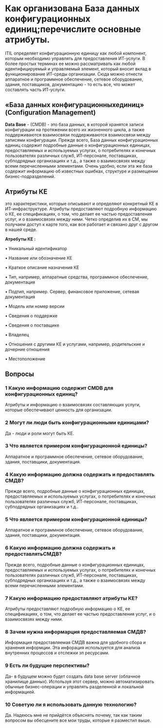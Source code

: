 # Как организована База данных конфигурационных единиц;перечислите основные атрибуты.
ITIL определяет конфигурационную единицу как любой компонент, которым необходимо управлять для предоставления ИТ-услуги.
В более простых терминах ее можно рассматривать как любой идентифицируемый и управляемый элемент, 
который вносит вклад в функционирование ИТ-среды организации. 
Сюда можно отнести аппаратное и программное обеспечение, сетевое оборудование, здания, поставщиков, документацию - то есть все, что может составлять часть ИТ-услуги.
## «База данных конфигурационныхединиц» (Configuration Management)
**Data Base** - (CMDB) - это база
данных, в которой хранятся записи конфигурации на протяжении всего их жизненного цикла, а также поддерживаются взаимосвязи
поддерживаются взаимосвязи между записями конфигурации.
Прежде всего, База данных конфигурационных единиц содержит подробные данные о конфигурационных единицах, предоставляемых и используемых услугах, о потребителях и конечных пользователях различных служб,
ИТ-персонале, поставщиках, субподрядных организациях и т.д., а также о взаимосвязях между всеми перечисленными элементами. Очень удобно, если эта же база содержит информацию об известных ошибках, структуре и размещении бизнес-подразделений.
## Атрибуты КЕ 

это характеристики, которые описывают и определяют конкретный КЕ в ИТ-инфраструктуре. Атрибуты предоставляют подробную информацию о КЕ, ее спецификациях, о том, что делает ее частью предоставления услуг, и о взаимосвязях между ними. Четко определив их в СМ, мы получаем
доступ к карте того, как все работает и связано друг с другом в нашей среде. 

**Атребуты КЕ :** 

• Уникальный идентификатор

• Название или обозначение КЕ

• Краткое описание назначения КЕ

• Тип, например, аппаратные средства, программное обеспечение, документация

• Подтип, например. Сервер, финансовое приложение, сетевая документация

• Модель или номер версии

• Сведения о поддержке

• Сведения о поставщике

• Владелец

• Отношения с другими КЕ и услугами, например, родительские и дочерние отношения

• Местоположение 

## Вопросы
### 1 Какую информацию содержит CMDB для конфигурационных единиц?
Атрибуты и информацию о взаимосвязях составляющих услуги, которые обеспечивают ценность для организации. 
### 2 Могут ли люди быть конфигурационными единицами?
Да - люди и роли могут быть КЕ.
### 3 Что является примером конфигурационной единицы?
Aппаратное и программное обеспечение, сетевое оборудование, здания, поставщики, документация.
### 4 Какую информацию должна содержать и предоставлять СМДВ? 
Прежде всего, подробные данные о конфигурационных единицах, предоставляемых и используемых услугах, о потребителях и конечных пользователях различных служб,
ИТ-персонале, поставщиках, субподрядных организациях и т.д..
### 5 Что является примером конфигурационной единицы?
Aппаратное и программное обеспечение, сетевое оборудование, здания, поставщики, документация.
### 6 Какую информацию должна содержать и предоставлятьСМДВ? 
Прежде всего, подробные данные о конфигурационных единицах, предоставляемых и используемых услугах, о потребителях и конечных пользователях различных служб,
ИТ-персонале, поставщиках, субподрядных организациях и т.д., а также о взаимосвязях между всеми перечисленными элементами.
### 7 Какую информацию предоставляют атрибуты КЕ?
Атрибуты предоставляют подробную информацию о КЕ, ее спецификациях, о том, что делает ее частью предоставления услуг, и о взаимосвязях между ними.
### 8 Зачем нужна информарция предоставляемая СМДВ?
Информация предоставляемая СМДВ  важна для удобного сбора и хранения информции. Эта инфорация используется для анализа внутренних процессов и отслежки зп ресурсами.
### 9 Есть ли будущие перспективы?
Да- в будущем можно будет создать data base server (облачное хранилище данных). Используя этот сервер, можно автоматизировать обычные бизнес-операции и  управлять разделенной и локальной информацией.
### 10 Советую ли я использовать данную технологию?
Да. Надеюсь мне не прийдётся объяснять почему, так как таким вопросом вы обесцените все мои труды, которые я разместил выше.

